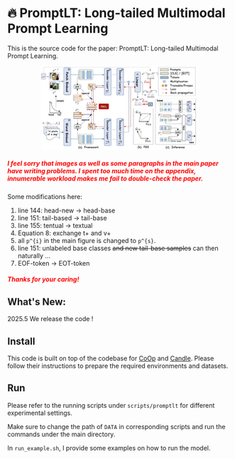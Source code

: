 # 🔥 PromptLT: Long-tailed Multimodal Prompt Learning

This is the source code for the paper: PromptLT: Long-tailed Multimodal Prompt Learning.

<p align="center"><img src="fig/larger.jpg" style="max-width: 70%; height: auto;" id="title-icon">    </p>

##### <font color=Red>I feel sorry that images as well as some paragraphs in the main paper have writing problems. I spent too much time on the appendix, innumerable workload makes me fail to double-check the paper.</font> 
Some modifications here:
1. line 144: head-new -> head-base
2. line 151: tail-based -> tail-base
3. line 155: tentual -> textual
4. Equation 8: exchange t+ and v+
5. all ``p^{i}`` in the main figure is changed to ``p^{s}``.
6. line 151: unlabeled base classes ~~and new tail-base samples~~ can then naturally ...
7. EOF-token -> EOT-token

##### <font color=Red>Thanks for your caring!</font>

## What's New:
2025.5 We release the code !

## Install

This code is built on top of the codebase for [CoOp](https://github.com/KaiyangZhou/CoOp) and [Candle](https://github.com/shijxcs/Candle/). Please follow their instructions to prepare the required environments and datasets.

## Run
Please refer to the running scripts under `scripts/promptlt` for different experimental settings.  

Make sure to change the path of `DATA` in corresponding scripts and run the commands under the main directory.  

In `run_example.sh`, I provide some examples on how to run the model.
